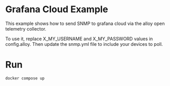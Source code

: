 # Grafana Cloud Example

This example shows how to send SNMP to grafana cloud via the alloy open telemetry collector.

To use it, replace X_MY_USERNAME and X_MY_PASSWORD values in config.alloy.
Then update the snmp.yml file to include your devices to poll.

# Run

`docker compose up`
